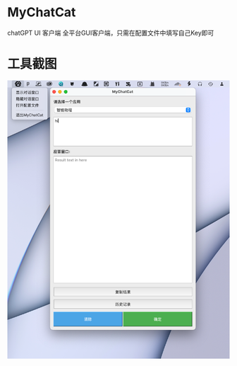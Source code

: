 # MyChatCat
chatGPT UI 客户端
全平台GUI客户端，只需在配置文件中填写自己Key即可

# 工具截图
![截图](https://github.com/suais/MyChatCat/blob/main/images/Screen%20Shot%202023-11-25%20at%2012.34.16.png)

